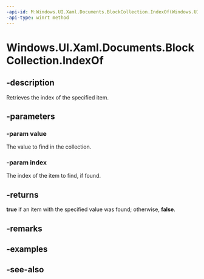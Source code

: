 ```yaml
---
-api-id: M:Windows.UI.Xaml.Documents.BlockCollection.IndexOf(Windows.UI.Xaml.Documents.Block,System.UInt32@)
-api-type: winrt method
---
```


<!-- Method syntax
public bool IndexOf(Windows.UI.Xaml.Documents.Block value, System.UInt32 index)
-->

# Windows.UI.Xaml.Documents.BlockCollection.IndexOf

## -description
Retrieves the index of the specified item.



## -parameters
### -param value
The value to find in the collection.

### -param index
The index of the item to find, if found.

## -returns
**true** if an item with the specified value was found; otherwise, **false**.

## -remarks

## -examples

## -see-also
